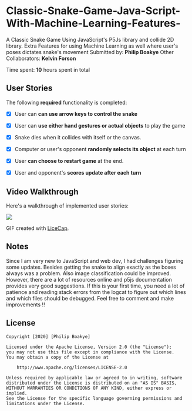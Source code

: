 # Classic-Snake-Game-Java-Script-With-Machine-Learning-Features-
A Classic Snake Game Using JavaScript's P5Js library and collide 2D library. Extra Features for using Machine Learning as well where user's poses dictates snake's movement
Submitted by: **Philip Boakye** Other Collaborators: **Kelvin Forson**

Time spent: **10** hours spent in total

## User Stories

The following **required** functionality is completed:

* [x] User can **can use arrow keys to control the snake**
* [x] User can **use either hand gestures or actual objects** to play the game
* [x] Snake dies when it collides with itself or the canvas.
* [x] Computer or user's opponent **randomly selects its object** at each turn
* [x] User **can choose to restart game** at the end.
* [x] User and opponent's **scores update after each turn**


## Video Walkthrough

Here's a walkthrough of implemented user stories:

<img src='https://github.com/fhylinjr/Machine-Learning-Rock-Paper-Scissors-Game/blob/master/Rock%20Paper%20Scissors%20Google%20Final%20Project-min.gif' />

GIF created with [LiceCap](http://www.cockos.com/licecap/).

## Notes

Since I am very new to JavaScript and web dev, I had challenges figuring some updates. Besides getting the snake to align exactly as the boxes always was a problem.
Also image classification could be improved. 
However, there are a lot of resources online and p5js documentation provides very good suggestions.
If this is your first time, you need a lot of patience and reading stack errors from the logcat to figure out which lines and which files should be debugged.
Feel free to comment and make improvements !!

## License

    Copyright [2020] [Philip Boakye]

    Licensed under the Apache License, Version 2.0 (the "License");
    you may not use this file except in compliance with the License.
    You may obtain a copy of the License at

        http://www.apache.org/licenses/LICENSE-2.0

    Unless required by applicable law or agreed to in writing, software
    distributed under the License is distributed on an "AS IS" BASIS,
    WITHOUT WARRANTIES OR CONDITIONS OF ANY KIND, either express or implied.
    See the License for the specific language governing permissions and
    limitations under the License.
